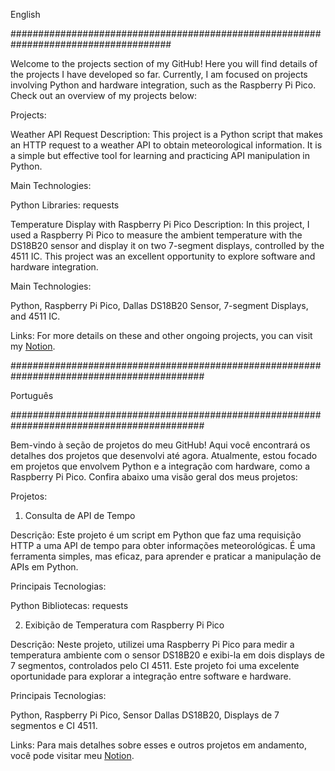 English

#####################################################################################

Welcome to the projects section of my GitHub! Here you will find details of the projects I have developed so far. Currently, I am focused on projects involving Python and hardware integration, such as the Raspberry Pi Pico. Check out an overview of my projects below:

Projects:

Weather API Request
Description: This project is a Python script that makes an HTTP request to a weather API to obtain meteorological information. It is a simple but effective tool for learning and practicing API manipulation in Python.

Main Technologies:

Python Libraries: requests

Temperature Display with Raspberry Pi Pico
Description: In this project, I used a Raspberry Pi Pico to measure the ambient temperature with the DS18B20 sensor and display it on two 7-segment displays, controlled by the 4511 IC. This project was an excellent opportunity to explore software and hardware integration.

Main Technologies:

Python, Raspberry Pi Pico, Dallas DS18B20 Sensor, 7-segment Displays, and 4511 IC.

Links: For more details on these and other ongoing projects, you can visit my [Notion](https://www.notion.so/Projetos-e-Ideias-65f37b4049974ff7b0f53b1d57472686).

###########################################################################################

Português

###########################################################################################

Bem-vindo à seção de projetos do meu GitHub! Aqui você encontrará os detalhes dos projetos que desenvolvi até agora. Atualmente, estou focado em projetos que envolvem Python e a integração com hardware, como a Raspberry Pi Pico. Confira abaixo uma visão geral dos meus projetos:

Projetos:
1. Consulta de API de Tempo

Descrição: Este projeto é um script em Python que faz uma requisição HTTP a uma API de tempo para obter informações meteorológicas. É uma ferramenta simples, mas eficaz, para aprender e praticar a manipulação de APIs em Python.

Principais Tecnologias:

Python
Bibliotecas: requests

2. Exibição de Temperatura com Raspberry Pi Pico

Descrição: Neste projeto, utilizei uma Raspberry Pi Pico para medir a temperatura ambiente com o sensor DS18B20 e exibi-la em dois displays de 7 segmentos, controlados pelo CI 4511. Este projeto foi uma excelente oportunidade para explorar a integração entre software e hardware.

Principais Tecnologias:

Python, Raspberry Pi Pico, Sensor Dallas DS18B20, Displays de 7 segmentos e CI 4511.

Links:
Para mais detalhes sobre esses e outros projetos em andamento, você pode visitar meu [Notion](https://www.notion.so/Projetos-e-Ideias-65f37b4049974ff7b0f53b1d57472686).
